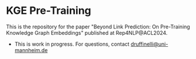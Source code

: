 # KGE Pre-Training

This is the repository for the paper "Beyond Link Prediction: On Pre-Training 
    Knowledge Graph Embeddings" published at Rep4NLP@ACL2024.  

* This is work in progress. For questions, contact druffinelli@uni-mannheim.de